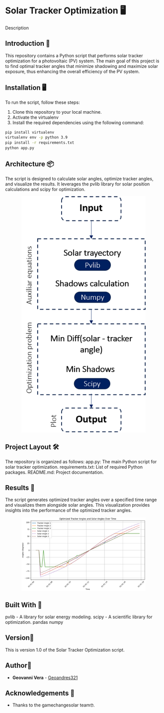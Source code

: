 # Solar Tracker Optimization 🖥
Description 

## Introduction 🚀

This repository contains a Python script that performs solar tracker optimization for a photovoltaic (PV) system. The main goal of this project is to find optimal tracker angles that minimize shadowing and maximize solar exposure, thus enhancing the overall efficiency of the PV system.

## Installation 🖥

To run the script, follow these steps:
1. Clone this repository to your local machine.
2. Activate the virtualenv 
3. Install the required dependencies using the following command:

```bash
pip install virtualenv
virtualenv env -p python 3.9
pip install -r requirements.txt
python app.py
```

## Architecture 📦
The script is designed to calculate solar angles, optimize tracker angles, and visualize the results. It leverages the pvlib library for solar position calculations and scipy for optimization.

<div align="center">
       <img src="images/arquitecture.png?raw=true" width="400px"</img> 
</div>

## Project Layout 🛠️
The repository is organized as follows:
app.py: The main Python script for solar tracker optimization.
requirements.txt: List of required Python packages.
README.md: Project documentation.

## Results 📖
The script generates optimized tracker angles over a specified time range and visualizes them alongside solar angles. This visualization provides insights into the performance of the optimized tracker angles.

<div align="center">
       <img src="images/Diagrama.png?raw=true" width="400px"</img> 
</div>

## Built With 📌
pvlib - A library for solar energy modeling.
scipy - A scientific library for optimization.
pandas
numpy

## Version📄
This is version 1.0 of the Solar Tracker Optimization script.

## Author🎁
* **Geovanni Vera** - [Geoandres321](https://github.com/Geoandres321)

## Acknowledgements 📢
* Thanks to the gamechangesolar team🤓.
